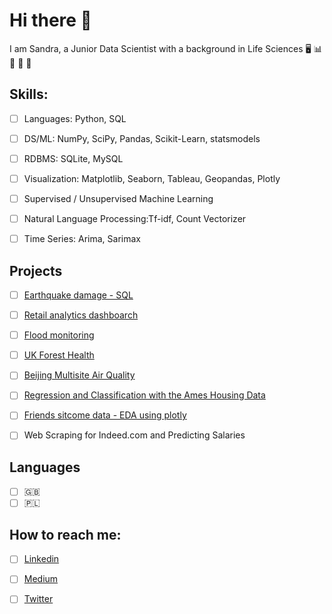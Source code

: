 # Hi there 👋

I am Sandra, a Junior Data Scientist with a background in Life Sciences  :desktop_computer: :bar_chart: :petri_dish: :microscope: :test_tube:
                                                    
## Skills:
- [ ] Languages: Python, SQL
- [ ] DS/ML: NumPy, SciPy, Pandas, Scikit-Learn, statsmodels
- [ ] RDBMS: SQLite, MySQL
- [ ] Visualization: Matplotlib, Seaborn, Tableau, Geopandas, Plotly
- [ ] Supervised / Unsupervised Machine Learning
- [ ] Natural Language Processing:​ Tf-idf, Count Vectorizer
- [ ] Time Series: Arima, Sarimax


## Projects

- [ ] [Earthquake damage - SQL ](https://github.com/sandraabu/earthquake-damage)
- [ ] [Retail analytics dashboarch](https://github.com/sandraabu/retail-analytics-dashboard)
- [ ] [Flood monitoring](https://github.com/sandraabu/Flood-Monitoring#Flood-monitoring)
- [ ] [UK Forest Health](https://github.com/sandraabu/UK-Forest-Health#UK-Forest-Health)
- [ ] [Beijing Multisite Air Quality](https://github.com/sandraabu/Beijing-Multi-Site-Air-Quality#Beijing-Multi-Site-Air-Quality)
- [ ] [Regression and Classification with the Ames Housing Data](https://github.com/sandraabu/Predicting-house-prices)
- [ ] [Friends sitcome data - EDA using plotly](https://github.com/sandraabu/Friends-EDA-streamlit)
- [ ] Web Scraping for Indeed.com and Predicting Salaries


## Languages
- [ ] :uk:
- [ ] :poland:

## How to reach me:
- [ ] [Linkedin](https://www.linkedin.com/in/sandra-abubakir/)
- [ ] [Medium](https://medium.com/@sandraabu)
- [ ] [Twitter](https://twitter.com/SandraAbubakir)



<!--
**sandraabu/sandraabu** is a ✨ _special_ ✨ repository because its `README.md` (this file) appears on your GitHub profile.

Here are some ideas to get you started:

- 🔭 I’m currently working on ...
- 🌱 I’m currently learning ...
- 👯 I’m looking to collaborate on ...
- 🤔 I’m looking for help with ...
- 💬 Ask me about ...
- 📫 How to reach me: ...
- 😄 Pronouns: ...
- ⚡ Fun fact: ...
-->
